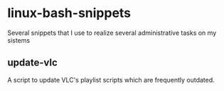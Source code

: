 # linux-bash-snippets
Several snippets that I use to realize several administrative tasks on my sistems

## update-vlc

A script to update VLC's playlist scripts which are frequently outdated. 

